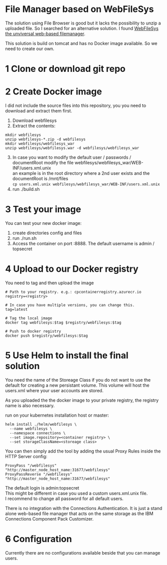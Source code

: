 File Manager based on WebFileSys
================================

The solution using File Browser is good but it lacks the possibility to unzip a uploaded file. So I searched for an alternative solution.
I found [WebFileSys the unviversal web-based filemanager](http://www.webfilesys.de/webfilesys-home/index.html).

This solution is build on tomcat and has no Docker image available. So we need to create our own.

# 1 Clone or download git repo


# 2 Create Docker image
I did not include the source files into this repository, you you need to download and extract them first.

1. Download webfilesys 
2. Extract the contents:
```
mkdir webfilesys
unzip webfilesys-*.zip -d webfilesys
mkdir webfilesys/webfilesys_war
unzip webfilesys/webfilesys.war -d webfilesys/webfilesys_war

```
3. In case you want to modify the default user / passwords / documentRoot
modify the file webfilesys/webfilesys\_war/WEB-INF/users.xml.unix<br>
an example is in the root directory where a 2nd user exists and the documentRoot is /mnt/files<br>
`cp users.xml.unix webfilesys/webfilesys_war/WEB-INF/users.xml.unix`
4. run ./build.sh

# 3 Test your image
You can test your new docker image:

1. create directories config and files
2. run ./run.sh
3. Access the container on port :8888. 
The default username is admin / topsecret

# 4 Upload to our Docker registry
You need to tag and then upload the image
```
# Path to your registry. e.g.: cpcontainerregistry.azurecr.io
registry=<registry>

# In case you have multiple versions, you can change this.
tag=latest 

# Tag the local image
docker tag webfilesys:$tag $registry/webfilesys:$tag

# Push to docker registry
docker push $registry/webfilesys:$tag

```

# 5 Use Helm to install the final solution

You need the name of the Storeage Class if you do not want to use the default for creating a new persistant volume. This volume will host the  users.xml where your user accounts are stored.

As you uploaded the the docker image to your private registry, the registry name is also necessary.

run on your kubernetes installation host or master:

```
helm install ./helm/webfilesys \
  --name webfilesys \
  --namespace connections \
  --set image.repository=<container registry> \ 
  --set storageClassName=<storeage class>

```

You can then simply add the tool by adding the usual Proxy Rules inside the HTTP Server config:

```
ProxyPass "/webfilesys" "http://master_node_host_name:31677/webfilesys" 
ProxyPassReverse "/webfilesys" "http://master_node_host_name:31677/webfilesys"

```

The default login is admin:topsecret  
This might be different in case you used a custom users.xml.unix file.  
I recommend to change all password for all default users. 

There is no integration with the Connections Authentication. It is just a stand alone web-based file manager that acts on the same storage as the IBM Connections Component Pack Customizer.

# 6 Configuration

Currently there are no configurations available beside that you can manage users.


